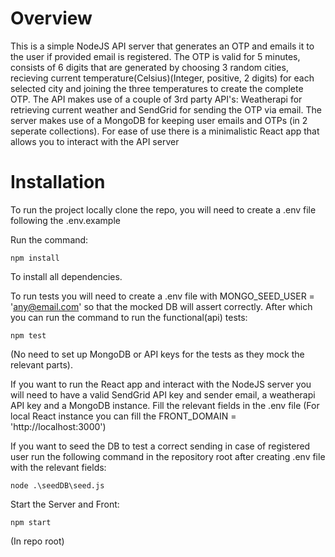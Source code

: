 # Overview

This is a simple NodeJS API server that generates an OTP and emails it to the user if provided email is registered.
The OTP is valid for 5 minutes, consists of 6 digits that are generated by choosing 3 random cities, recieving current temperature(Celsius)(Integer, positive, 2 digits) for each selected city and joining the three temperatures to create the complete OTP.
The API makes use of a couple of 3rd party API's: Weatherapi for retrieving current weather and SendGrid for sending the OTP via email.
The server makes use of a MongoDB for keeping user emails and OTPs (in 2 seperate collections).
For ease of use there is a minimalistic React app that allows you to interact with the API server

# Installation

To run the project locally clone the repo, you will need to create a .env file following the .env.example

Run the command: 
``` code
npm install
 ```
To install all dependencies.

To run tests you will need to create a .env file with  MONGO_SEED_USER = 'any@email.com' so that the mocked DB will assert correctly.
After which you can run the command to run the functional(api) tests:
``` code
npm test
```
(No need to set up MongoDB or API keys for the tests as they mock the relevant parts).

If you want to run the React app and interact with the NodeJS server you will need to have a valid SendGrid API key and sender email, a weatherapi API key and a MongoDB instance.
Fill the relevant fields in the .env file (For local React instance you can fill the FRONT_DOMAIN = 'http://localhost:3000')

If you want to seed the DB to test a correct sending in case of registered user run the following command in the repository root after creating .env file with the relevant fields:
``` code
node .\seedDB\seed.js
```

Start the Server and Front:
``` code
npm start
```
(In repo root)

